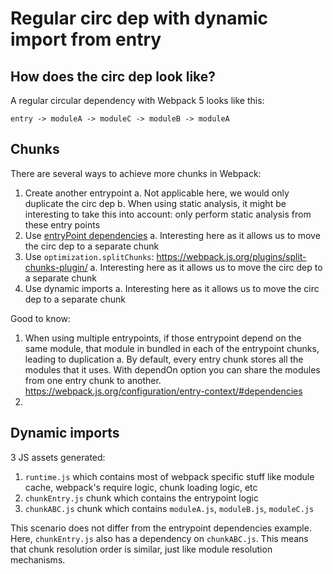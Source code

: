 # Regular circ dep with dynamic import from entry

## How does the circ dep look like?

A regular circular dependency with Webpack 5 looks like this:

```
entry -> moduleA -> moduleC -> moduleB -> moduleA
```

## Chunks

There are several ways to achieve more chunks in Webpack:

1. Create another entrypoint
	a. Not applicable here, we would only duplicate the circ dep
	b. When using static analysis, it might be interesting to take this into account: only perform static analysis from these entry points
2. Use [entryPoint dependencies](https://webpack.js.org/configuration/entry-context/#dependencies)
	a. Interesting here as it allows us to move the circ dep to a separate chunk
3. Use `optimization.splitChunks`: https://webpack.js.org/plugins/split-chunks-plugin/ 
	a. Interesting here as it allows us to move the circ dep to a separate chunk
4. Use dynamic imports
	a. Interesting here as it allows us to move the circ dep to a separate chunk

Good to know:

1. When using multiple entrypoints, if those entrypoint depend on the same module, that module in bundled in each of the entrypoint chunks, leading to duplication
	a. By default, every entry chunk stores all the modules that it uses. With dependOn option you can share the modules from one entry chunk to another. https://webpack.js.org/configuration/entry-context/#dependencies 
2. 

## Dynamic imports

3 JS assets generated:
1. `runtime.js` which contains most of webpack specific stuff like module cache, webpack's require logic, chunk loading logic, etc
2. `chunkEntry.js` chunk which contains the entrypoint logic
3. `chunkABC.js` chunk which contains `moduleA.js`, `moduleB.js`, `moduleC.js`

This scenario does not differ from the entrypoint dependencies example. Here, `chunkEntry.js` also has a dependency on `chunkABC.js`.
This means that chunk resolution order is similar, just like module resolution mechanisms.
